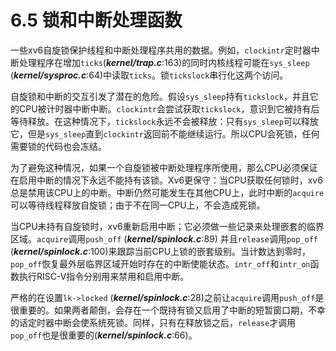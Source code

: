 # 6.5 锁和中断处理函数

一些xv6自旋锁保护线程和中断处理程序共用的数据。例如，`clockintr`定时器中断处理程序在增加`ticks`(***kernel/trap.c***:163)的同时内核线程可能在`sys_sleep `(***kernel/sysproc.c***:64)中读取`ticks`。锁`tickslock`串行化这两个访问。

自旋锁和中断的交互引发了潜在的危险。假设`sys_sleep`持有`tickslock`，并且它的CPU被计时器中断中断。`clockintr`会尝试获取`tickslock`，意识到它被持有后等待释放。在这种情况下，`tickslock`永远不会被释放：只有`sys_sleep`可以释放它，但是`sys_sleep`直到`clockintr`返回前不能继续运行。所以CPU会死锁，任何需要锁的代码也会冻结。

为了避免这种情况，如果一个自旋锁被中断处理程序所使用，那么CPU必须保证在启用中断的情况下永远不能持有该锁。Xv6更保守：当CPU获取任何锁时，xv6总是禁用该CPU上的中断。中断仍然可能发生在其他CPU上，此时中断的`acquire`可以等待线程释放自旋锁；由于不在同一CPU上，不会造成死锁。

当CPU未持有自旋锁时，xv6重新启用中断；它必须做一些记录来处理嵌套的临界区域。`acquire`调用`push_off` (***kernel/spinlock.c***:89) 并且`release`调用`pop_off` (***kernel/spinlock.c***:100)来跟踪当前CPU上锁的嵌套级别。当计数达到零时，`pop_off`恢复最外层临界区域开始时存在的中断使能状态。`intr_off`和`intr_on`函数执行RISC-V指令分别用来禁用和启用中断。

严格的在设置`lk->locked` (***kernel/spinlock.c***:28)之前让`acquire`调用`push_off`是很重要的。如果两者颠倒，会存在一个既持有锁又启用了中断的短暂窗口期，不幸的话定时器中断会使系统死锁。同样，只有在释放锁之后，`release`才调用`pop_off`也是很重要的(***kernel/spinlock.c***:66)。
